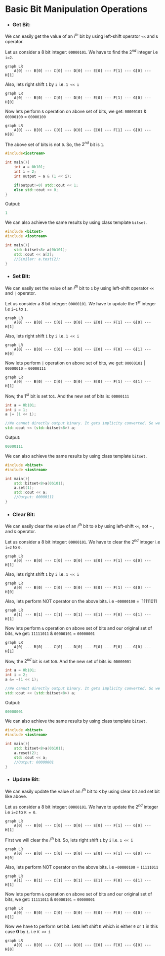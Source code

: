 # Basic Bit Manipulation Operations

- ### Get Bit:

We can easily get the value of an $i^{th}$ bit by using left-shift operator `<<` and `&` operator.

Let us consider a 8 bit integer: `00000101`. We have to find the $2^{nd}$ integer i.e `i=2`.

```mermaid
graph LR
    A[0] --- B[0] --- C[0] --- D[0] --- E[0] --- F[1] --- G[0] --- H[1]
```

Also, lets right shift `1` by `i` i.e. `1 << i`

```mermaid
graph LR
    A[0] --- B[0] --- C[0] --- D[0] --- E[0] --- F[1] --- G[0] --- H[0]
```

Now lets perform `&` operation on above set of bits, we get: `00000101` & `00000100` = `00000100`

```mermaid
graph LR
    A[0] --- B[0] --- C[0] --- D[0] --- E[0] --- F[1] --- G[0] --- H[0]
```

The above set of bits is not `0`. So, the $2^{nd}$ bit is `1`.

```cpp
#include<iostream>

int main(){
	int a = 0b101;
	int i = 2;
	int output = a & (1 << i);

	if(output!=0) std::cout << 1;
	else std::cout << 0;
}
```

Output:

```cpp
1
```

We can also achieve the same results by using class template `bitset`.

```cpp
#include <bitset>
#include <iostream>

int main(){
	std::bitset<8> a(0b101);
	std::cout << a[2];
	//Similar: a.test(2);
}
```

- ### Set Bit:

We can easily set the value of an $i^{th}$ bit to `1` by using left-shift operator `<<` and `|` operator.

Let us consider a 8 bit integer: `00000101`. We have to update the $1^{st}$ integer i.e `i=1` to `1`.

```mermaid
graph LR
    A[0] --- B[0] --- C[0] --- D[0] --- E[0] --- F[1] --- G[0] --- H[1]
```

Also, lets right shift `1` by `i` i.e. `1 << i`

```mermaid
graph LR
    A[0] --- B[0] --- C[0] --- D[0] --- E[0] --- F[0] --- G[1] --- H[0]
```

Now lets perform `|` operation on above set of bits, we get: `00000101` | `00000010` = `00000111`

```mermaid
graph LR
    A[0] --- B[0] --- C[0] --- D[0] --- E[0] --- F[1] --- G[1] --- H[1]
```

Now, the $1^{st}$ bit is set to`1`. And the new set of bits is: `00000111`

```cpp
int a = 0b101;
int i = 1;
a |= (1 << i);

//We cannot directly output binary. It gets implicity converted. So we type cast to bitset
std::cout << (std::bitset<8>) a;
```

Output:

```cpp
00000111
```

We can also achieve the same results by using class template `bitset`.

```cpp
#include <bitset>
#include <iostream>

int main(){
	std::bitset<8>a(0b101);
	a.set(1);
	std::cout << a;
	//Output: 00000111
}
```

- ### Clear Bit:

We can easily clear the value of an $i^{th}$ bit to `0` by using left-shift `<<`, not `~` , and `&` operator.

Let us consider a 8 bit integer: `00000101`. We have to clear the $2^{nd}$ integer i.e `i=2` to `0`.

```mermaid
graph LR
    A[0] --- B[0] --- C[0] --- D[0] --- E[0] --- F[1] --- G[0] --- H[1]
```

Also, lets right shift `1` by `i` i.e. `1 << i`

```mermaid
graph LR
    A[0] --- B[0] --- C[0] --- D[0] --- E[0] --- F[1] --- G[0] --- H[0]
```

Also, lets perform NOT operator on the above bits. i.e `~00000100` = `11111011

```mermaid
graph LR
    A[1] --- B[1] --- C[1] --- D[1] --- E[1] --- F[0] --- G[1] --- H[1]
```

Now lets perform `&` operation on above set of bits and our original set of bits, we get: `11111011` & `00000101` = `00000001`

```mermaid
graph LR
    A[0] --- B[0] --- C[0] --- D[0] --- E[0] --- F[0] --- G[0] --- H[1]
```

Now, the $2^{nd}$ bit is set to`0`. And the new set of bits is: `00000001`

```cpp
int a = 0b101;
int i = 2;
a &= ~(1 << i);

//We cannot directly output binary. It gets implicity converted. So we type cast to bitset
std::cout << (std::bitset<8>) a;
```

Output:

```cpp
00000001
```

We can also achieve the same results by using class template `bitset`.

```cpp
#include <bitset>
#include <iostream>

int main(){
	std::bitset<8>a(0b101);
	a.reset(2);
	std::cout << a;
	//Output: 00000001
}
```

- ### Update Bit:

We can easily update the value of an $i^{th}$ bit to `K` by using clear bit and set bit like above.

Let us consider a 8 bit integer: `00000101`. We have to update the $2^{nd}$ integer i.e `i=2` to `K = 0`.

```mermaid
graph LR
    A[0] --- B[0] --- C[0] --- D[0] --- E[0] --- F[1] --- G[0] --- H[1]
```

First we will clear the $i^{th}$ bit. So, lets right shift `1` by `i` i.e. `1 << i`

```mermaid
graph LR
    A[0] --- B[0] --- C[0] --- D[0] --- E[0] --- F[1] --- G[0] --- H[0]
```

Also, lets perform NOT operator on the above bits. i.e `~00000100` = `11111011`

```mermaid
graph LR
    A[1] --- B[1] --- C[1] --- D[1] --- E[1] --- F[0] --- G[1] --- H[1]
```

Now lets perform `&` operation on above set of bits and our original set of bits, we get: `11111011` & `00000101` = `00000001`

```mermaid
graph LR
    A[0] --- B[0] --- C[0] --- D[0] --- E[0] --- F[0] --- G[0] --- H[1]
```

Now we have to perform set bit. Lets left shift `K` which is either `0` or `1` in this case **0** by `i`. i.e `K << i`

```mermaid
graph LR
    A[0] --- B[0] --- C[0] --- D[0] --- E[0] --- F[0] --- G[0] --- H[0]
```
